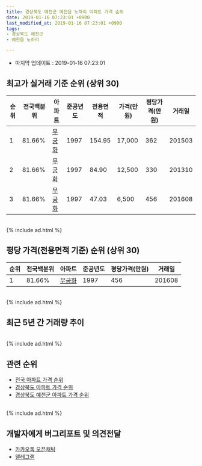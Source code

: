 ```yaml
---
title: 경상북도 예천군 예천읍 노하리 아파트 가격 순위
date: 2019-01-16 07:23:01 +0900
last_modified_at: 2019-01-16 07:23:01 +0900
tags:
- 경상북도 예천군
- 예천읍 노하리

---
```


* 마지막 업데이트 : 2019-01-16 07:23:01

## 최고가 실거래 기준 순위 (상위 30)


|순위|전국백분위|아파트|준공년도|전용면적|가격(만원)|평당가격(만원)|거래일|
|---|---|---|---|---|---|---|---|
|1|81.66%|[무궁화](https://search.naver.com/search.naver?query=%EA%B2%BD%EC%83%81%EB%B6%81%EB%8F%84+%EC%98%88%EC%B2%9C%EA%B5%B0+%EC%98%88%EC%B2%9C%EC%9D%8D+%EB%85%B8%ED%95%98%EB%A6%AC+%EB%AC%B4%EA%B6%81%ED%99%94)|1997|154.95|17,000|362|201503|
|2|81.66%|[무궁화](https://search.naver.com/search.naver?query=%EA%B2%BD%EC%83%81%EB%B6%81%EB%8F%84+%EC%98%88%EC%B2%9C%EA%B5%B0+%EC%98%88%EC%B2%9C%EC%9D%8D+%EB%85%B8%ED%95%98%EB%A6%AC+%EB%AC%B4%EA%B6%81%ED%99%94)|1997|84.90|12,500|330|201310|
|3|81.66%|[무궁화](https://search.naver.com/search.naver?query=%EA%B2%BD%EC%83%81%EB%B6%81%EB%8F%84+%EC%98%88%EC%B2%9C%EA%B5%B0+%EC%98%88%EC%B2%9C%EC%9D%8D+%EB%85%B8%ED%95%98%EB%A6%AC+%EB%AC%B4%EA%B6%81%ED%99%94)|1997|47.03|6,500|456|201608|


<br>
{% include ad.html %}
<br>

## 평당 가격(전용면적 기준) 순위 (상위 30)


|순위|전국백분위|아파트|준공년도|평당가격(만원)|거래일|
|---|---|---|---|---|---|
|1|81.66%|[무궁화](https://search.naver.com/search.naver?query=%EA%B2%BD%EC%83%81%EB%B6%81%EB%8F%84+%EC%98%88%EC%B2%9C%EA%B5%B0+%EC%98%88%EC%B2%9C%EC%9D%8D+%EB%85%B8%ED%95%98%EB%A6%AC+%EB%AC%B4%EA%B6%81%ED%99%94)|1997|456|201608|


<br>
{% include ad.html %}
<br>

## 최근 5년 간 거래량 추이


<div style="width:100%;">
    <canvas id="deal_progress" height="250"></canvas>
</div>

<script>
new Chart(document.getElementById("deal_progress"), {
    type: 'line',
    data: {
        labels: ['201401','201402','201403','201404','201405','201406','201407','201408','201409','201410','201411','201412','201501','201502','201503','201504','201505','201506','201507','201508','201509','201510','201511','201512','201601','201602','201603','201604','201605','201606','201607','201608','201609','201610','201611','201612','201701','201702','201703','201704','201705','201706','201707','201708','201709','201710','201711','201712','201801','201802','201803','201804','201805','201806','201807','201808','201809','201810','201811','201812','201901'],
        datasets: [{
            label: '실거래 수',
            pointRadius: 1,
            data: [0, 0, 0, 0, 0, 0, 0, 0, 0, 0, 0, 0, 0, 0, 1, 0, 1, 0, 0, 0, 0, 0, 0, 0, 0, 1, 0, 0, 0, 0, 0, 1, 0, 0, 1, 0, 0, 0, 0, 0, 0, 0, 0, 0, 0, 0, 0, 0, 0, 0, 0, 0, 0, 0, 0, 0, 0, 0, 0, 0, 0],
            borderColor: "rgba(255, 201, 14, 1)",
            backgroundColor: "rgba(255, 201, 14, 0.5)",
            fill: true,
        }]
    },
    options: {
        responsive: true,
        title: {
            display: true,
            text: '5년간 거래량 추이'
        },
        tooltips: {
            mode: 'index',
            intersect: false,
        },
        hover: {
            mode: 'nearest',
            intersect: true
        },
        scales: {
            xAxes: [{
                display: true,
                scaleLabel: {
                    display: true,
                    labelString: '년/월'
                }
            }],
            yAxes: [{
                display: true,
                ticks: {
                    suggestedMin: 0,
                },
                scaleLabel: {
                    display: true,
                    labelString: '실거래 수'
                }
            }]
        }
    }
});

</script>


<br>
{% include ad.html %}
<br>

## 관련 순위

- [전국 아파트 가격 순위](https://inasie.github.io/apt-ranking/전국)
- [경상북도 아파트 가격 순위](https://inasie.github.io/apt-ranking/경상북도)
- [경상북도 예천군 아파트 가격 순위](https://inasie.github.io/apt-ranking/경상북도-예천군)


<br>
{% include ad.html %}
<br>

## 개발자에게 버그리포트 및 의견전달

- [카카오톡 오픈채팅](https://open.kakao.com/o/gLJUAP4)
- [텔레그램](https://t.me/inasie)

